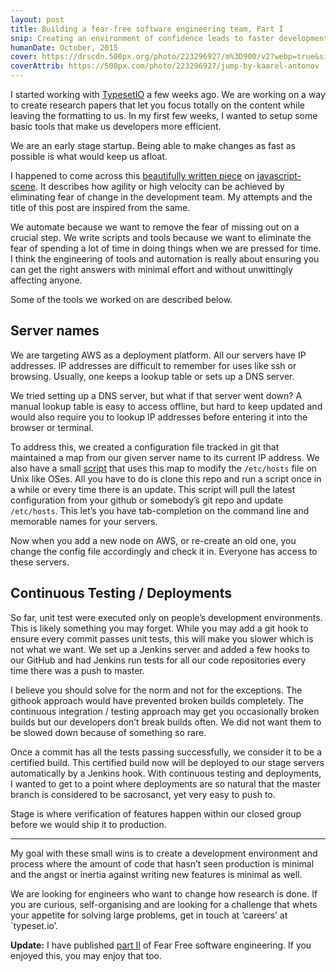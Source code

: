```yaml
---
layout: post
title: Building a fear-free software engineering team, Part I
snip: Creating an environment of confidence leads to faster development cycles and lesser customers being affected by bugs.
humanDate: October, 2015
cover: https://drscdn.500px.org/photo/223296927/m%3D900/v2?webp=true&sig=1957a60835e961f4ad84e47f27d3fae86cbc64ad9274a75df87ff6c0057c6394
coverAttrib: https://500px.com/photo/223296927/jump-by-kaarel-antonov
---
```

I started working with [TypesetIO](https://typeset.io/) a few weeks ago. We are working on a way to create research papers that let you focus totally on the content while leaving the formatting to us. In my first few weeks, I wanted to setup some basic tools that make us developers more efficient.

We are an early stage startup. Being able to make changes as fast as possible is what would keep us afloat.

I happened to come across this [beautifully written piece](https://medium.com/javascript-scene/how-to-build-a-high-velocity-development-team-4b2360d34021) on [javascript-scene](https://medium.com/javascript-scene). It describes how agility or high velocity can be achieved by eliminating fear of change in the development team. My attempts and the title of this post are inspired from the same.

We automate because we want to remove the fear of missing out on a crucial step. We write scripts and tools because we want to eliminate the fear of spending a lot of time in doing things when we are pressed for time. I think the engineering of tools and automation is really about ensuring you can get the right answers with minimal effort and without unwittingly affecting anyone.

Some of the tools we worked on are described below.

## Server names
We are targeting AWS as a deployment platform. All our servers have IP addresses. IP addresses are difficult to remember for uses like ssh or browsing. Usually, one keeps a lookup table or sets up a DNS server.

We tried setting up a DNS server, but what if that server went down? A manual lookup table is easy to access offline, but hard to keep updated and would also require you to lookup IP addresses before entering it into the browser or terminal.

To address this, we created a configuration file tracked in git that maintained a map from our given server name to its current IP address. We also have a small [script](https://gist.github.com/schatten/e3bfc70743d2da5a6596) that uses this map to modify the `/etc/hosts` file on Unix like OSes. All you have to do is clone this repo and run a script once in a while or every time there is an update. This script will pull the latest configuration from your github or somebody’s git repo and update `/etc/hosts`. This let’s you have tab-completion on the command line and memorable names for your servers.

Now when you add a new node on AWS, or re-create an old one, you change the config file accordingly and check it in. Everyone has access to these servers.

## Continuous Testing / Deployments
So far, unit test were executed only on people’s development environments. This is likely something you may forget. While you may add a git hook to ensure every commit passes unit tests, this will make you slower which is not what we want. We set up a Jenkins server and added a few hooks to our GitHub and had Jenkins run tests for all our code repositories every time there was a push to master.

I believe you should solve for the norm and not for the exceptions. The githook approach would have prevented broken builds completely. The continuous integration / testing approach may get you occasionally broken builds but our developers don’t break builds often. We did not want them to be slowed down because of something so rare.

Once a commit has all the tests passing successfully, we consider it to be a certified build. This certified build now will be deployed to our stage servers automatically by a Jenkins hook. With continuous testing and deployments, I wanted to get to a point where deployments are so natural that the master branch is considered to be sacrosanct, yet very easy to push to.

Stage is where verification of features happen within our closed group before we would ship it to production.

***

My goal with these small wins is to create a development environment and process where the amount of code that hasn’t seen production is minimal and the angst or inertia against writing new features is minimal as well.

We are looking for engineers who want to change how research is done. If you are curious, self-organising and are looking for a challenge that whets your appetite for solving large problems, get in touch at ‘careers’ at `typeset.io’.

**Update:** I have published [part II](assuring-quality-without-quality-engineering-team) of Fear Free software engineering. If you enjoyed this, you may enjoy that too.